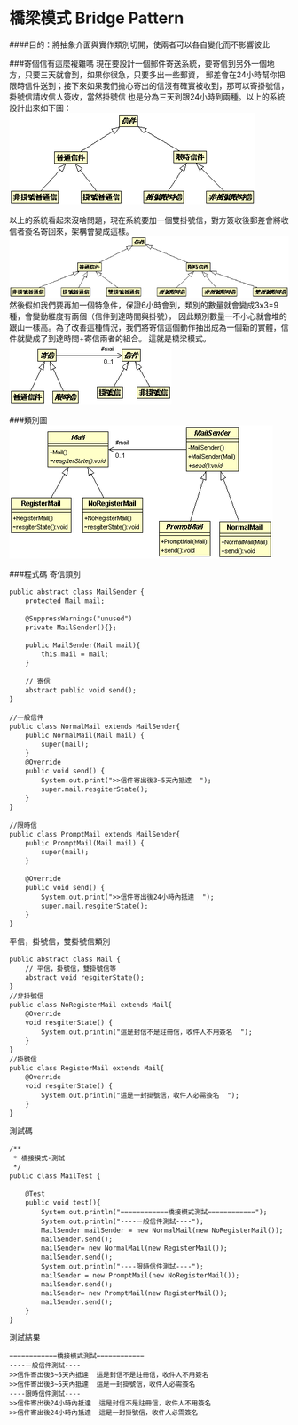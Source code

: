 # 橋梁模式 Bridge Pattern

####目的：將抽象介面與實作類別切開，使兩者可以各自變化而不影響彼此  

###寄個信有這麼複雜嗎
現在要設計一個郵件寄送系統，要寄信到另外一個地方，只要三天就會到，如果你很急，只要多出一些郵資，
郵差會在24小時幫你把限時信件送到；接下來如果我們擔心寄出的信沒有確實被收到，那可以寄掛號信，掛號信請收信人簽收，當然掛號信
也是分為三天到跟24小時到兩種。以上的系統設計出來如下圖：  
![Bridge descrption](image/bridgeDemo1.gif)  
  
以上的系統看起來沒啥問題，現在系統要加一個雙掛號信，對方簽收後郵差會將收信者簽名寄回來，架構會變成這樣。
![Bridge descrption](image/bridgeDemo3.gif)  
然後假如我們要再加一個特急件，保證6小時會到，類別的數量就會變成3x3=9種，會變動維度有兩個（信件到達時間與掛號），
因此類別數量一不小心就會堆的跟山一樣高。為了改善這種情況，我們將寄信這個動作抽出成為一個新的實體，信件就變成了到達時間+寄信兩者的組合。
這就是橋梁模式。  
![Bridge descrption](image/bridgeDemo2.gif)

  
###類別圖 
![Bridge Class Diagram](image/bridgeMail.gif)   

###程式碼 
寄信類別  
```
public abstract class MailSender {
	protected Mail mail;
	
	@SuppressWarnings("unused")
	private MailSender(){};
	
	public MailSender(Mail mail){
		this.mail = mail;
	}
	
	// 寄信
	abstract public void send();
}

//一般信件
public class NormalMail extends MailSender{
	public NormalMail(Mail mail) {
		super(mail);
	}
	@Override
	public void send() {
		System.out.print(">>信件寄出後3~5天內抵達  ");
		super.mail.resgiterState();
	}
}

//限時信
public class PromptMail extends MailSender{
	public PromptMail(Mail mail) {
		super(mail);
	}

	@Override
	public void send() {
		System.out.print(">>信件寄出後24小時內抵達  ");
		super.mail.resgiterState();
	}
}
```  
平信，掛號信，雙掛號信類別 
```
public abstract class Mail {
	// 平信，掛號信，雙掛號信等
	abstract void resgiterState();
}
//非掛號信
public class NoRegisterMail extends Mail{
	@Override
	void resgiterState() {
		System.out.println("這是封信不是註冊信，收件人不用簽名  ");		
	}
}
//掛號信
public class RegisterMail extends Mail{
	@Override
	void resgiterState() {
		System.out.println("這是一封掛號信，收件人必需簽名  ");
	}
}
```  


測試碼
```  
/**
 * 橋接模式-測試
 */
public class MailTest {

	@Test
	public void test(){
		System.out.println("============橋接模式測試============");
		System.out.println("----ㄧ般信件測試----");
		MailSender mailSender = new NormalMail(new NoRegisterMail());
		mailSender.send();
		mailSender= new NormalMail(new RegisterMail());
		mailSender.send();
		System.out.println("----限時信件測試----");
		mailSender = new PromptMail(new NoRegisterMail());
		mailSender.send();
		mailSender= new PromptMail(new RegisterMail());
		mailSender.send();
	}
}

```  
測試結果
``` 
============橋接模式測試============
----ㄧ般信件測試----
>>信件寄出後3~5天內抵達  這是封信不是註冊信，收件人不用簽名  
>>信件寄出後3~5天內抵達  這是一封掛號信，收件人必需簽名  
----限時信件測試----
>>信件寄出後24小時內抵達  這是封信不是註冊信，收件人不用簽名  
>>信件寄出後24小時內抵達  這是一封掛號信，收件人必需簽名  

``` 